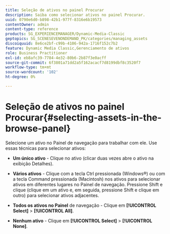 ```yaml
---
title: Seleção de ativos no painel Procurar
description: Saiba como selecionar ativos no painel Procurar.
uuid: 0790e6d0-b898-42b1-977f-8316e6b19573
contentOwner: admin
content-type: reference
products: SG_EXPERIENCEMANAGER/Dynamic-Media-Classic
geptopics: SG_SCENESEVENONDEMAND_PK/categories/managing_assets
discoiquuid: 8e6ce2bf-c99b-4106-942a-1716f152c7b2
feature: Dynamic Media Classic,Gerenciamento de ativos
role: Business Practitioner
exl-id: eb8afc39-7784-4e32-80b6-2b87f3e0acff
source-git-commit: 6f3801a71dd2a5f162acacf7d8199dbf8c3520f7
workflow-type: tm+mt
source-wordcount: '102'
ht-degree: 0%

---
```


# Seleção de ativos no painel Procurar{#selecting-assets-in-the-browse-panel}

Selecione um ativo no Painel de navegação para trabalhar com ele. Use essas técnicas para selecionar ativos:

* **Um único ativo**  - Clique no ativo (clicar duas vezes abre o ativo na exibição Detalhes).

* **Vários ativos**  - Clique com a tecla Ctrl pressionada (Windows®) ou com a tecla Command pressionada (Macintosh) nos ativos para selecionar ativos em diferentes lugares no Painel de navegação. Pressione Shift e clique (clique em um ativo e, em seguida, pressione Shift e clique em outro) para selecionar ativos adjacentes.

* **Todos os ativos no Painel**  de navegação - Clique em  **[!UICONTROL Select]** >  **[!UICONTROL All]**.

* **Nenhum ativo**  - Clique em  **[!UICONTROL Select]** >  **[!UICONTROL None]**.
